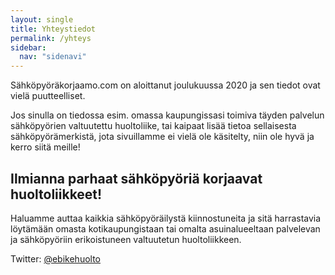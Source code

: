 ```yaml
---
layout: single
title: Yhteystiedot
permalink: /yhteys
sidebar:
  nav: "sidenavi"
---
```


Sähköpyöräkorjaamo.com on aloittanut joulukuussa 2020 ja sen tiedot ovat vielä puutteelliset.

Jos sinulla on tiedossa esim. omassa kaupungissasi toimiva täyden palvelun sähköpyörien valtuutettu huoltoliike, tai kaipaat lisää tietoa sellaisesta sähköpyörämerkistä, jota sivuillamme ei vielä ole käsitelty, niin ole hyvä ja kerro siitä meille!

## Ilmianna parhaat sähköpyöriä korjaavat huoltoliikkeet!

Haluamme auttaa kaikkia sähköpyöräilystä kiinnostuneita ja sitä harrastavia löytämään omasta kotikaupungistaan tai omalta asuinalueeltaan palvelevan ja sähköpyöriin erikoistuneen valtuutetun huoltoliikkeen.

Twitter: [@ebikehuolto](https://twitter.com/ebikehuolto)

